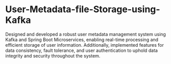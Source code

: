 # User-Metadata-file-Storage-using-Kafka
Designed and developed a robust user metadata management system using Kafka and Spring Boot Microservices, enabling real-time processing and efficient storage of user information. Additionally, implemented features for data consistency, fault tolerance, and user authentication to uphold data integrity and security throughout the system.
